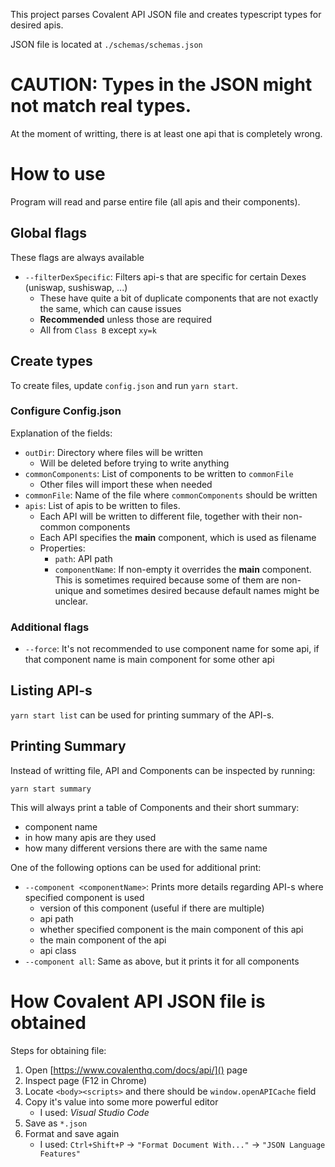 This project parses Covalent API JSON file and creates typescript types for desired apis.

JSON file is located at `./schemas/schemas.json`

# CAUTION: Types in the JSON might not match real types.

At the moment of writting, there is at least one api that is completely wrong.

# How to use

Program will read and parse entire file (all apis and their components).

## Global flags

These flags are always available

* `--filterDexSpecific`: Filters api-s that are specific for certain Dexes (uniswap, sushiswap, ...)
    * These have quite a bit of duplicate components that are not exactly the same, which can cause issues
    * **Recommended** unless those are required
    * All from `Class B` except `xy=k`

## Create types

To create files, update `config.json` and run `yarn start`.

### Configure Config.json

Explanation of the fields:

* `outDir`: Directory where files will be written
    * Will be deleted before trying to write anything
* `commonComponents`: List of components to be written to `commonFile`
    * Other files will import these when needed
* `commonFile`: Name of the file where `commonComponents` should be written
* `apis`: List of apis to be written to files.
    * Each API will be written to different file, together with their non-common components
    * Each API specifies the **main** component, which is used as filename
    * Properties:
        * `path`: API path
        * `componentName`: If non-empty it overrides the **main** component. This is sometimes
        required because some of them are non-unique and sometimes desired because default
        names might be unclear.

### Additional flags

* `--force`: It's not recommended to use component name for some api, if that component name is
main component for some other api

## Listing API-s

`yarn start list` can be used for printing summary of the API-s.

## Printing Summary

Instead of writting file, API and Components can be inspected by running:

`yarn start summary`

This will always print a table of Components and their short summary:

* component name
* in how many apis are they used
* how many different versions there are with the same name

One of the following options can be used for additional print:

* `--component <componentName>`: Prints more details regarding API-s where specified component is used
    * version of this component (useful if there are multiple)
    * api path
    * whether specified component is the main component of this api
    * the main component of the api
    * api class
* `--component all`: Same as above, but it prints it for all components

# How Covalent API JSON file is obtained

Steps for obtaining file:

1. Open [https://www.covalenthq.com/docs/api/]() page
1. Inspect page (F12 in Chrome)
1. Locate `<body><scripts>` and there should be `window.openAPICache` field
1. Copy it's value into some more powerful editor
    - I used: *Visual Studio Code*
1. Save as `*.json`
1. Format and save again
    - I used: `Ctrl+Shift+P` -> `"Format Document With..."` -> `"JSON Language Features"`
